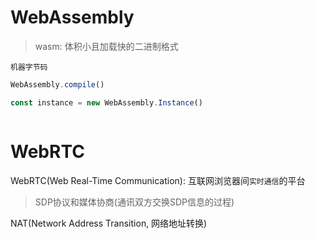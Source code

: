 # WebAssembly

> wasm: 体积小且加载快的二进制格式

`机器字节码`

```js
WebAssembly.compile()

const instance = new WebAssembly.Instance()



```

# WebRTC

WebRTC(Web Real-Time Communication): 互联网浏览器间`实时通信`的平台

> SDP协议和媒体协商(通讯双方交换SDP信息的过程)

NAT(Network Address Transition, 网络地址转换)

```js


```

